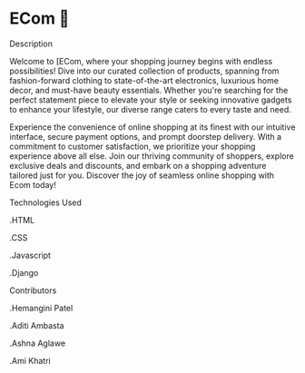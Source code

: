 # ECom 🛒

Description 


Welcome to [ECom, where your shopping journey begins with endless possibilities! Dive into our curated collection of products, spanning from fashion-forward clothing to state-of-the-art electronics, luxurious home decor, and must-have beauty essentials. Whether you're searching for the perfect statement piece to elevate your style or seeking innovative gadgets to enhance your lifestyle, our diverse range caters to every taste and need.

Experience the convenience of online shopping at its finest with our intuitive interface, secure payment options, and prompt doorstep delivery. With a commitment to customer satisfaction, we prioritize your shopping experience above all else. Join our thriving community of shoppers, explore exclusive deals and discounts, and embark on a shopping adventure tailored just for you. Discover the joy of seamless online shopping with Ecom today!


Technologies Used

.HTML

.CSS

.Javascript

.Django

Contributors

.Hemangini Patel

.Aditi Ambasta

.Ashna Aglawe

.Ami Khatri





